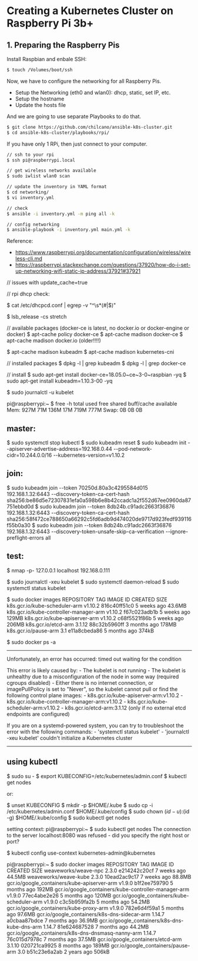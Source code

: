 # Creating a Kubernetes Cluster on Raspberry Pi 3b+

## 1. Preparing the Raspberry Pis

Install Raspbian and enbale SSH:

```sh
$ touch /Volumes/boot/ssh
```

Now, we have to configure the networking for all Raspberry Pis.
- Setup the Networking (eth0 and wlan0): dhcp, static, set IP, etc.
- Setup the hostname
- Update the hosts file

And we are going to use separate Playbooks to do that.

```sh
$ git clone https://github.com/chilcano/ansible-k8s-cluster.git
$ cd ansible-k8s-cluster/playbooks/rpi/
```

If you have only 1 RPi, then just connect to your computer.

```sh
// ssh to your rpi
$ ssh pi@raspberrypi.local

// get wireless networks available
$ sudo iwlist wlan0 scan

// update the inventory in YAML format
$ cd networking/
$ vi inventory.yml

// check
$ ansible -i inventory.yml -m ping all -k

// config networking
$ ansible-playbook -i inventory.yml main.yml -k
```

Reference:
- https://www.raspberrypi.org/documentation/configuration/wireless/wireless-cli.md
- https://raspberrypi.stackexchange.com/questions/37920/how-do-i-set-up-networking-wifi-static-ip-address/37921#37921



// issues with update_cache=true



// rpi dhcp check:

$ cat /etc/dhcpcd.conf | egrep -v "^\s*(#|$)"


$ lsb_release -cs
stretch

// available packages (docker-ce is latest, no docker.io or docker-engine or docker)
$ apt-cache policy docker-ce
$ apt-cache madison docker-ce
$ apt-cache madison docker.io     (older!!!!)

$ apt-cache madison kubeadm
$ apt-cache madison kubernetes-cni

// installed packages
$ dpkg -l | grep kubeadm
$ dpkg -l | grep docker-ce


// install
$ sudo apt-get install docker-ce=18.05.0~ce~3-0~raspbian -yq
$ sudo apt-get install kubeadm=1.10.3-00 -yq


$ sudo journalctl -u kubelet

pi@raspberrypi:~ $ free -h
              total        used        free      shared  buff/cache   available
Mem:           927M         71M        136M         17M        719M        777M
Swap:            0B          0B          0B

master:
-------
$ sudo systemctl stop kubectl
$ sudo kubeadm reset
$ sudo kubeadm init --apiserver-advertise-address=192.168.0.44 --pod-network-cidr=10.244.0.0/16 --kubernetes-version=v1.10.2

join:
----
$ sudo kubeadm join --token 70250d.80a3c4295584d015 192.168.1.32:6443 --discovery-token-ca-cert-hash sha256:be86d5e72307831efa0a598b6e8b42ccadc1a2f552d67ee0960da87751ebbd0d
$ sudo kubeadm join --token 8db24b.c91adc2663f36876 192.168.1.32:6443 --discovery-token-ca-cert-hash sha256:58f472ce788650a66292c5fd6adb9d474020de9717d923fedf939116f55b0a30
$ sudo kubeadm join --token 8db24b.c91adc2663f36876 192.168.1.32:6443 --discovery-token-unsafe-skip-ca-verification --ignore-preflight-errors all


test:
------------
$ nmap -p- 127.0.0.1 localhost 192.168.0.111

$ sudo journalctl -xeu kubelet
$ sudo systemctl daemon-reload
$ sudo systemctl status kubelet

$ sudo docker images
REPOSITORY                               TAG                 IMAGE ID            CREATED             SIZE
k8s.gcr.io/kube-scheduler-arm            v1.10.2             816c40ff51c0        5 weeks ago         43.6MB
k8s.gcr.io/kube-controller-manager-arm   v1.10.2             f67c023adb1b        5 weeks ago         129MB
k8s.gcr.io/kube-apiserver-arm            v1.10.2             c68f5521f86b        5 weeks ago         206MB
k8s.gcr.io/etcd-arm                      3.1.12              88c32b5960ff        3 months ago        178MB
k8s.gcr.io/pause-arm                     3.1                 e11a8cbeda86        5 months ago        374kB

$ sudo docker ps -a

----
Unfortunately, an error has occurred:
	timed out waiting for the condition

This error is likely caused by:
	- The kubelet is not running
	- The kubelet is unhealthy due to a misconfiguration of the node in some way (required cgroups disabled)
	- Either there is no internet connection, or imagePullPolicy is set to "Never",
	  so the kubelet cannot pull or find the following control plane images:
		- k8s.gcr.io/kube-apiserver-arm:v1.10.2
		- k8s.gcr.io/kube-controller-manager-arm:v1.10.2
		- k8s.gcr.io/kube-scheduler-arm:v1.10.2
		- k8s.gcr.io/etcd-arm:3.1.12 (only if no external etcd endpoints are configured)

If you are on a systemd-powered system, you can try to troubleshoot the error with the following commands:
	- 'systemctl status kubelet'
	- 'journalctl -xeu kubelet'
couldn't initialize a Kubernetes cluster

----

using kubectl
--------------
$ sudo su -
$ export KUBECONFIG=/etc/kubernetes/admin.conf
$ kubectl get nodes

or:

$ unset KUBECONFIG
$ mkdir -p $HOME/.kube
$ sudo cp -i /etc/kubernetes/admin.conf $HOME/.kube/config
$ sudo chown $(id -u):$(id -g) $HOME/.kube/config
$ sudo kubectl get nodes


setting context:
pi@raspberrypi:~ $ sudo kubectl get nodes
The connection to the server localhost:8080 was refused - did you specify the right host or port?

$ kubectl config use-context kubernetes-admin@kubernetes

pi@raspberrypi:~ $ sudo docker images
REPOSITORY                                             TAG                 IMAGE ID            CREATED             SIZE
weaveworks/weave-npc                                   2.3.0               e214242c20cf        7 weeks ago         44.5MB
weaveworks/weave-kube                                  2.3.0               10ead2ac9c17        7 weeks ago         88.8MB
gcr.io/google_containers/kube-apiserver-arm            v1.9.0              b1f2ee759790        5 months ago        192MB
gcr.io/google_containers/kube-controller-manager-arm   v1.9.0              77ec4abe2e26        5 months ago        120MB
gcr.io/google_containers/kube-scheduler-arm            v1.9.0              c3c5b959fa2b        5 months ago        54.2MB
gcr.io/google_containers/kube-proxy-arm                v1.9.0              782e6d4f59a1        5 months ago        97.6MB
gcr.io/google_containers/k8s-dns-sidecar-arm           1.14.7              a0cbaa87bdce        7 months ago        36.9MB
gcr.io/google_containers/k8s-dns-kube-dns-arm          1.14.7              81e624687528        7 months ago        44.2MB
gcr.io/google_containers/k8s-dns-dnsmasq-nanny-arm     1.14.7              76c015d7978c        7 months ago        37.5MB
gcr.io/google_containers/etcd-arm                      3.1.10              020721ca9925        8 months ago        189MB
gcr.io/google_containers/pause-arm                     3.0                 b51c23e6a2ab        2 years ago         506kB
